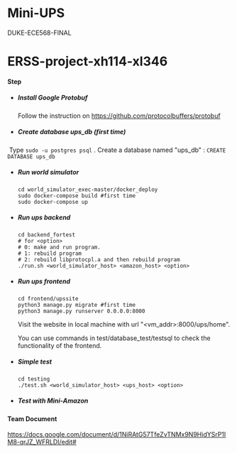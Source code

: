 # Mini-UPS
DUKE-ECE568-FINAL
# ERSS-project-xh114-xl346

#### Step

- ##### Install Google Protobuf

  Follow the instruction on https://github.com/protocolbuffers/protobuf

- ##### Create database ups_db (first time)

​	Type `sudo -u postgres psql` . Create a database named "ups_db" : `CREATE DATABASE ups_db`

- ##### Run world simulator

  ```shell
  cd world_simulator_exec-master/docker_deploy
  sudo docker-compose build #first time
  sudo docker-compose up
  ```

- ##### Run ups backend

   ```shell
   cd backend_fortest
   # for <option>
   # 0: make and run program.
   # 1: rebuild program
   # 2: rebuild libprotocpl.a and then rebuild program
   ./run.sh <world_simulator_host> <amazon_host> <option> 
   ```

- ##### Run ups frontend

  ```shell
  cd frontend/upssite
  python3 manage.py migrate #first time
  python3 manage.py runserver 0.0.0.0:8000
  ```

  Visit the website in local machine with url "<vm_addr>:8000/ups/home".

  You can use commands in test/database_test/testsql  to check the functionality of the frontend.

- ##### Simple test

   ```shell
   cd testing
   ./test.sh <world_simulator_host> <ups_host> <option> 
   ```

- ##### Test with Mini-Amazon

   

#### Team Document

https://docs.google.com/document/d/1NiRAtG57TfeZvTNMx9N9HidYSrP1IM8-qrJZ_WFRLDI/edit#
